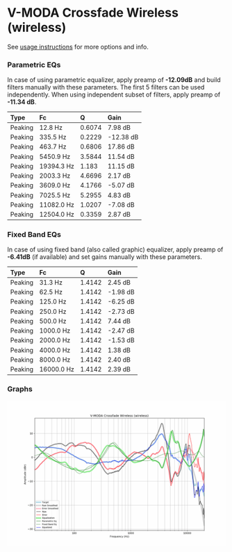 # V-MODA Crossfade Wireless (wireless)
See [usage instructions](https://github.com/jaakkopasanen/AutoEq#usage) for more options and info.

### Parametric EQs
In case of using parametric equalizer, apply preamp of **-12.09dB** and build filters manually
with these parameters. The first 5 filters can be used independently.
When using independent subset of filters, apply preamp of **-11.34 dB**.

| Type    | Fc         |      Q | Gain      |
|:--------|:-----------|:-------|:----------|
| Peaking | 12.8 Hz    | 0.6074 | 7.98 dB   |
| Peaking | 335.5 Hz   | 0.2229 | -12.38 dB |
| Peaking | 463.7 Hz   | 0.6806 | 17.86 dB  |
| Peaking | 5450.9 Hz  | 3.5844 | 11.54 dB  |
| Peaking | 19394.3 Hz | 1.183  | 11.15 dB  |
| Peaking | 2003.3 Hz  | 4.6696 | 2.17 dB   |
| Peaking | 3609.0 Hz  | 4.1766 | -5.07 dB  |
| Peaking | 7025.5 Hz  | 5.2955 | 4.83 dB   |
| Peaking | 11082.0 Hz | 1.0207 | -7.08 dB  |
| Peaking | 12504.0 Hz | 0.3359 | 2.87 dB   |

### Fixed Band EQs
In case of using fixed band (also called graphic) equalizer, apply preamp of **-6.41dB**
(if available) and set gains manually with these parameters.

| Type    | Fc         |      Q | Gain     |
|:--------|:-----------|:-------|:---------|
| Peaking | 31.3 Hz    | 1.4142 | 2.45 dB  |
| Peaking | 62.5 Hz    | 1.4142 | -1.98 dB |
| Peaking | 125.0 Hz   | 1.4142 | -6.25 dB |
| Peaking | 250.0 Hz   | 1.4142 | -2.73 dB |
| Peaking | 500.0 Hz   | 1.4142 | 7.44 dB  |
| Peaking | 1000.0 Hz  | 1.4142 | -2.47 dB |
| Peaking | 2000.0 Hz  | 1.4142 | -1.53 dB |
| Peaking | 4000.0 Hz  | 1.4142 | 1.38 dB  |
| Peaking | 8000.0 Hz  | 1.4142 | 2.40 dB  |
| Peaking | 16000.0 Hz | 1.4142 | 2.39 dB  |

### Graphs
![](./V-MODA%20Crossfade%20Wireless%20(wireless).png)
